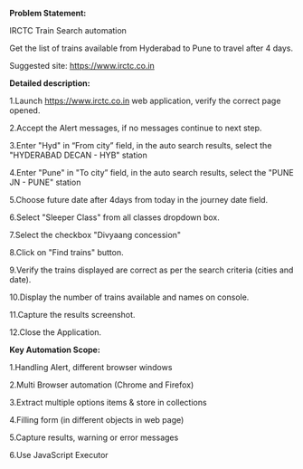**Problem Statement:**

IRCTC Train Search automation 

Get the list of trains available from Hyderabad to Pune to travel after 4 days. 

Suggested site: https://www.irctc.co.in 

**Detailed description:**

1.Launch https://www.irctc.co.in web application, verify the correct page opened.

2.Accept the Alert messages, if no messages continue to next step.

3.Enter "Hyd" in “From city” field, in the auto search results, select the "HYDERABAD DECAN - HYB" station

4.Enter "Pune" in "To city” field, in the auto search results, select the "PUNE JN - PUNE" station

5.Choose future date after 4days from today in the journey date field.

6.Select "Sleeper Class" from all classes dropdown box.

7.Select the checkbox "Divyaang concession"

8.Click on "Find trains" button.

9.Verify the trains displayed are correct as per the search criteria (cities and date). 

10.Display the number of trains available and names on console.

11.Capture the results screenshot.

12.Close the Application.

**Key Automation Scope:**

1.Handling Alert, different browser windows

2.Multi Browser automation (Chrome and Firefox)

3.Extract multiple options items & store in collections

4.Filling form (in different objects in web page)

5.Capture results, warning or error messages

6.Use JavaScript Executor
